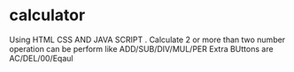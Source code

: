 # calculator
Using HTML CSS AND JAVA SCRIPT .
Calculate 2 or more than two number operation can be perform like ADD/SUB/DIV/MUL/PER
Extra BUttons are AC/DEL/00/Eqaul
